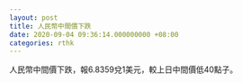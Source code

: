 ```yaml
---
layout: post
title: 人民幣中間價下跌
date: 2020-09-04 09:36:14.000000000 +08:00
categories: rthk
---
```


人民幣中間價下跌，報6.8359兌1美元，較上日中間價低40點子。
